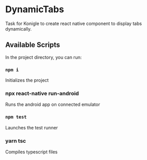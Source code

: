 # DynamicTabs

Task for Konigle to create react native component to display tabs dynamically.

## Available Scripts

In the project directory, you can run:

### `npm i`

Initializes the project

### npx react-native run-android

Runs the android app on connected emulator

### `npm test`

Launches the test runner

### yarn tsc

Compiles typescript files
